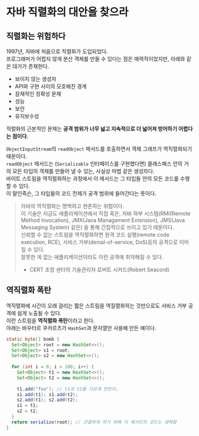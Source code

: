 # 자바 직렬화의 대안을 찾으라

## 직렬화는 위험하다
1997년, 자바에 처음으로 직렬화가 도입되었다.  
프로그래머가 어렵지 않게 분산 객체를 만들 수 있다는 점은 매력적이었지만, 아래와 같은 대가가 존재한다.  

- 보이지 않는 생성자
- API와 구현 사이의 모호해진 경계
- 잠재적인 정확성 문제
- 성능
- 보안
- 유지보수성

직렬화의 근본적인 문제는 **공격 범위가 너무 넓고 지속적으로 더 넓어져 방어하기 어렵다는 점이다.**

`ObjectInputStream`의 `readObject` 메서드를 호출하면서 객체 그래프가 역직렬화되기 때문이다.  
`readObject` 메서드는 (`Serializable` 인터페이스를 구현했다면) 클래스패스 안의 거의 모든 타입의 객체를 만들어 낼 수 있는, 사실상 마법 같은 생성자다.  
바이트 스트림을 역직렬화하는 과정에서 이 메서드는 그 타입들 안의 모든 코드를 수행할 수 있다.  
이 말인즉슨, 그 타입들의 코드 전체가 공격 범위에 들어간다는 뜻이다.

> 자바의 역직렬화는 명백하고 현존하는 위험이다.  
> 이 기술은 지금도 애플리케이션에서 직접 혹은, 자바 하부 시스템(RMI(Remote Method Invocation), JMX(Java Management Extension), JMS(Java Messaging System) 같은) 을 통해 간접적으로 쓰이고 있기 때문이다.   
> 신뢰할 수 없는 스트림을 역직렬화하면 원격 코드 실행(remote code execution, RCE), 서비스 거부(denial-of-service, DoS)등의 공격으로 이어질 수 있다.  
> 잘못한 게 없는 애플리케이션이라도 이런 공격에 취약해질 수 있다.  
> - CERT 조정 센터의 기술관리자 로버트 시커드(Robert Seacord)

## 역직렬화 폭탄
역직렬화에 시간이 오래 걸리는 짧은 스트림을 역질렬화하는 것만으로도 서비스 거부 공격에 쉽게 노출될 수 있다.  
이런 스트림을 **역직렬화 폭탄**이라고 한다.  
아래는 바우터르 쿠카르츠가 `HashSet`과 문자열만 사용해 만든 예이다.
``` Java
static byte[] bomb {
  Set<Object> root = new HashSet<>();
  Set<Object> s1 = root;
  Set<Object> s2 = new HashSet<>();
  
  for (int i = 0; i < 100; i++) {
    Set<Object> t1 = new HashSet<>();
    Set<Object> t2 = new HashSet<>();
    
    t1.add("foo"); // t1과 t2를 다르게 만든다.
    s1.add(t1); s1.add(t2);
    s2.add(t1); s2.add(t2);
    s1 = t1;
    s2 = t2;
  }
  return serialize(root); // 간결하게 하기 위해 이 메서드의 코드는 생략함
}
```

